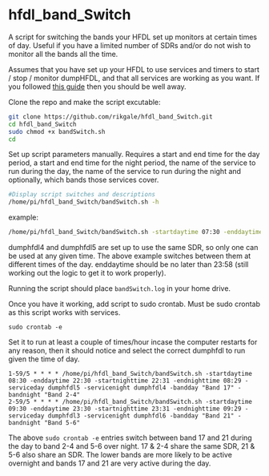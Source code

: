 # hfdl_band_Switch
 A script for switching the bands your HFDL set up monitors at certain times of day. Useful if you have a limited number of SDRs and/or do not wish to monitor all the bands all the time.

 Assumes that you have set up your HFDL to use services and timers to start / stop / monitor dumpHFDL, and that all services are working as you want. If you followed [this guide](https://github.com/rikgale/hfdl_install) then you should be well away.

 Clone the repo and make the script excutable:

 ```bash
git clone https://github.com/rikgale/hfdl_band_Switch.git
cd hfdl_band_Switch
sudo chmod +x bandSwitch.sh
cd
```

Set up script parameters manually. Requires a start and end time for the day period, a start and end time for the night period, the name of the service to run during the day, the name of the service to run during the night and optionally, which bands those services cover.

```bash
#Display script switches and descriptions
/home/pi/hfdl_band_Switch/bandSwitch.sh -h
```

example:
```bash
/home/pi/hfdl_band_Switch/bandSwitch.sh -startdaytime 07:30 -enddaytime 22:30 -startnighttime 22:31 -endnighttime 07:29 -serviceday dumphfdl5 -servicenight dumphfdl4 -bandday "Band 17" -bandnight "Band 5-6"
```
dumphfdl4 and dumphfdl5 are set up to use the same SDR, so only one can be used at any given time. The above example switches between them at different times of the day. enddaytime should be no later than 23:58 (still working out the logic to get it to work properly).

Running the script should place `bandSwitch.log` in your home drive.



Once you have it working, add script to sudo crontab. Must be sudo crontab as this script works with services.
```
sudo crontab -e
```

Set it to run at least a couple of times/hour incase the computer restarts for any reason, then it should notice and select the correct dumphfdl to run given the time of day.
```nano
1-59/5 * * * * /home/pi/hfdl_band_Switch/bandSwitch.sh -startdaytime 08:30 -enddaytime 22:30 -startnighttime 22:31 -endnighttime 08:29 -serviceday dumphfdl5 -servicenight dumphfdl4 -bandday "Band 17" -bandnight "Band 2-4"
2-59/5 * * * * /home/pi/hfdl_band_Switch/bandSwitch.sh -startdaytime 09:30 -enddaytime 23:30 -startnighttime 23:31 -endnighttime 09:29 -serviceday dumphfdl3 -servicenight dumphfdl6 -bandday "Band 21" -bandnight "Band 5-6"
```
The above `sudo crontab -e` entries switch between band 17 and 21 during the day to band 2-4 and 5-6 over night. 17 & 2-4 share the same SDR, 21 & 5-6 also share an SDR. The lower bands are more likely to be active overnight and bands 17 and 21 are very active during the day.

